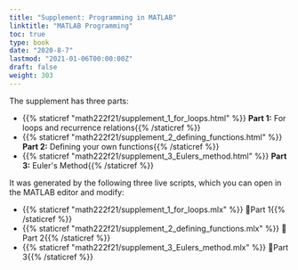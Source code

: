 ```yaml
---
title: "Supplement: Programming in MATLAB"
linktitle: "MATLAB Programming"
toc: true
type: book
date: "2020-8-7"
lastmod: "2021-01-06T00:00:00Z"
draft: false
weight: 303
---
```


The supplement has three parts:

* {{% staticref "math222f21/supplement_1_for_loops.html" %}} **Part 1:** For loops and recurrence relations{{% /staticref %}}
* {{% staticref "math222f21/supplement_2_defining_functions.html" %}} **Part 2:** Defining your own functions{{% /staticref %}}
* {{% staticref "math222f21/supplement_3_Eulers_method.html" %}} **Part 3:** Euler's Method{{% /staticref %}}

It was generated by the following three live scripts, which you can open in the MATLAB editor and modify:

* {{% staticref "math222f21/supplement_1_for_loops.mlx" %}} 📄Part 1{{% /staticref %}}
* {{% staticref "math222f21/supplement_2_defining_functions.mlx" %}} 📄Part 2{{% /staticref %}}
* {{% staticref "math222f21/supplement_3_Eulers_method.mlx" %}} 📄Part 3{{% /staticref %}}

